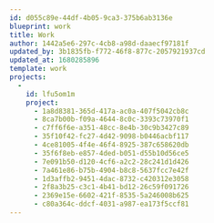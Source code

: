 ```yaml
---
id: d055c89e-44df-4b05-9ca3-375b6ab3136e
blueprint: work
title: Work
author: 1442a5e6-297c-4cb8-a98d-daaecf97181f
updated_by: 3b1835fb-f772-46f8-877c-2057921937cd
updated_at: 1680285896
template: work
projects:
  -
    id: lfu5om1m
    project:
      - 1a8d8381-365d-417a-ac0a-407f5042cb8c
      - 8ca7b00b-f09a-4644-8c0c-3393c73970f1
      - c7ff6f6e-a351-48cc-8e4b-30c9b3427c89
      - 35f10f42-fc27-4d42-9098-b0446acbf117
      - 4ce81005-4f4e-46f4-8925-387c658620db
      - 35f6f8eb-e857-4ded-b051-d55b10d56ce5
      - 7e091b50-d120-4cf6-a2c2-28c241d1d426
      - 7a461e86-b75b-4904-b8c8-5637fcc7e42f
      - 1d3affb2-9451-4dac-8732-c420312e3058
      - 2f8a3b25-c3c1-4b41-bd12-26c59f091726
      - 2369e15e-6602-421f-8535-5a246008b625
      - c80a364c-ddcf-4031-a987-ea173f5ccf81
---
```


